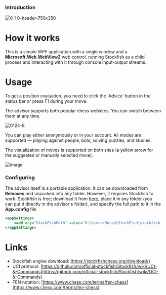### Introduction

![0 1 0-header-750x350](https://github.com/user-attachments/assets/dc33a676-c3ba-4755-8b05-397c5638eda1)

# How it works

This is a simple WPF application with a single window and a **Microsoft.Web.WebView2** web control, running Stockfish as a child process and interacting with it through console input-output streams.
# Usage

To get a position evaluation, you need to click the 'Advice' button in the status bar or press F1 during your move.

The advisor supports both popular chess websites. You can switch between them at any time.

![0124-8](https://github.com/user-attachments/assets/b76ccd3e-774b-4207-8470-babc7be6a4b0)

You can play either anonymously or in your account. All modes are supported — playing against people, bots, solving puzzles, and studies.

The visualization of moves is supported on both sites (a yellow arrow for the suggested or manually selected move).

![image](https://github.com/user-attachments/assets/b62b8331-5c9a-4194-954a-2abf362e7601)


### Configuring

The advisor itself is a portable application. It can be downloaded from **Releases** and unpacked into any folder. However, it requires Stockfish to work. Stockfish is free; download it from [here](https://stockfishchess.org/download/), place it in any folder (you can put it directly in the advisor's folder), and specify the full path to it in the **App.config** file

```xml
<appSettings>
	<add key="StockFishPath" value="D:\Users\Murad\StockFish\stockfish-windows-x86-64-avx2.exe" />
</appSettings>
```
# Links

* Stockfish engine download: [(https://stockfishchess.org/download/)](https://stockfishchess.org/download/)
* UCI protocol: [https://github.com/official-stockfish/Stockfish/wiki/UCI-&-Commands](https://github.com/official-stockfish/Stockfish/wiki/UCI-&-Commands)
* FEN notation: [https://www.chess.com/terms/fen-chess](https://www.chess.com/terms/fen-chess)
